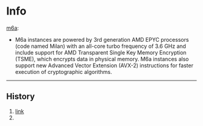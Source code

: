 # Info 
[m6a](https://aws.amazon.com/ec2/instance-types/m6a/):
- M6a instances are powered by 3rd generation AMD EPYC processors (code named Milan) with an all-core turbo frequency of 3.6 GHz and include support for AMD Transparent Single Key Memory Encryption (TSME), which encrypts data in physical memory. M6a instances also support new Advanced Vector Extension (AVX-2) instructions for faster execution of cryptographic algorithms.


---
## History
1. [link](https://www.cpubenchmark.net/cpu.php?cpu=Intel+Xeon+Platinum+8375C+%40+2.90GHz&id=4486)
2. 